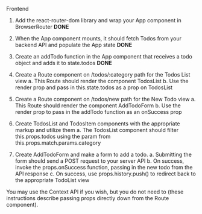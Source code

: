Frontend

1. Add the react-router-dom library and wrap your App component in BrowserRouter **DONE**

2. When the App component mounts, it should fetch Todos from your backend API and populate the App state **DONE**

3. Create an addTodo function in the App component that receives a todo object and adds it to state.todos **DONE**

4. Create a Route component on /todos/:category path for the Todos List view
  a. This Route should render the component TodosList
  b. Use the render prop and pass in this.state.todos as a prop on TodosList

5. Create a Route component on /todos/new path for the New Todo view
  a. This Route should render the component AddTodoForm
  b. Use the render prop to pass in the addTodo function as an onSuccess prop 

6. Create TodosList and TodosItem components with the appropriate markup and utilize them
  a. The TodosList component should filter this.props.todos using the param from this.props.match.params.category 

7. Create AddTodoForm and make a form to add a todo. 
  a. Submitting the form should send a POST request to your server API
  b. On success, invoke the props.onSuccess function, passing in the new todo from the API response
  c. On success, use props.history.push() to redirect back to the appropriate TodoList view
  
You may use the Context API if you wish, but you do not need to (these instructions describe passing props directly down from the Route component). 

